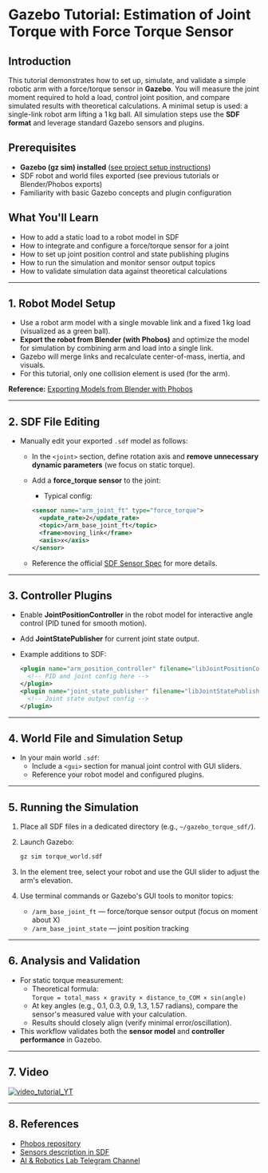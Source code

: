 # Gazebo Tutorial: Estimation of Joint Torque with Force Torque Sensor

## Introduction

This tutorial demonstrates how to set up, simulate, and validate a simple robotic arm with a force/torque sensor in **Gazebo**. You will measure the joint moment required to hold a load, control joint position, and compare simulated results with theoretical calculations.
A minimal setup is used: a single-link robot arm lifting a 1 kg ball. All simulation steps use the **SDF format** and leverage standard Gazebo sensors and plugins.

## Prerequisites

- **Gazebo (gz sim) installed** ([see project setup instructions](../README.md#references))
- SDF robot and world files exported (see previous tutorials or Blender/Phobos exports)
- Familiarity with basic Gazebo concepts and plugin configuration

## What You'll Learn

- How to add a static load to a robot model in SDF
- How to integrate and configure a force/torque sensor for a joint
- How to set up joint position control and state publishing plugins
- How to run the simulation and monitor sensor output topics
- How to validate simulation data against theoretical calculations

---

## 1. Robot Model Setup

- Use a robot arm model with a single movable link and a fixed 1 kg load (visualized as a green ball).
- **Export the robot from Blender (with Phobos)** and optimize the model for simulation by combining arm and load into a single link.
- Gazebo will merge links and recalculate center-of-mass, inertia, and visuals.
- For this tutorial, only one collision element is used (for the arm).

**Reference:** [Exporting Models from Blender with Phobos](../02.model_export_blender/README.md)

---

## 2. SDF File Editing

- Manually edit your exported `.sdf` model as follows:
  - In the `<joint>` section, define rotation axis and **remove unnecessary dynamic parameters** (we focus on static torque).
  - Add a **force_torque sensor** to the joint:
    - Typical config:
  
    ```xml
    <sensor name="arm_joint_ft" type="force_torque">
      <update_rate>2</update_rate>
      <topic>/arm_base_joint_ft</topic>
      <frame>moving_link</frame>
      <axis>x</axis>
    </sensor>
    ```

  - Reference the official [SDF Sensor Spec](https://sdformat.org/spec?ver=1.7&elem=sensor) for more details.

---

## 3. Controller Plugins

- Enable **JointPositionController** in the robot model for interactive angle control (PID tuned for smooth motion).
- Add **JointStatePublisher** for current joint state output.
- Example additions to SDF:

    ```xml
    <plugin name="arm_position_controller" filename="libJointPositionController.so">
      <!-- PID and joint config here -->
    </plugin>
    <plugin name="joint_state_publisher" filename="libJointStatePublisher.so">
      <!-- Joint state output config -->
    </plugin>
    ```

---

## 4. World File and Simulation Setup

- In your main world `.sdf`:
  - Include a `<gui>` section for manual joint control with GUI sliders.
  - Reference your robot model and configured plugins.

---

## 5. Running the Simulation

1. Place all SDF files in a dedicated directory (e.g., `~/gazebo_torque_sdf/`).
2. Launch Gazebo:

    ```sh
    gz sim torque_world.sdf
    ```

3. In the element tree, select your robot and use the GUI slider to adjust the arm's elevation.
4. Use terminal commands or Gazebo's GUI tools to monitor topics:
    - `/arm_base_joint_ft` — force/torque sensor output (focus on moment about X)
    - `/arm_base_joint_state` — joint position tracking

---

## 6. Analysis and Validation

- For static torque measurement:
  - Theoretical formula:  
      `Torque = total_mass × gravity × distance_to_COM × sin(angle)`
  - At key angles (e.g., 0.1, 0.3, 0.9, 1.3, 1.57 radians), compare the sensor's measured value with your calculation.
  - Results should closely align (verify minimal error/oscillation).
- This workflow validates both the **sensor model** and **controller performance** in Gazebo.

---

## 7. Video

[![video_tutorial_YT](https://img.youtube.com/vi/7ewrPQ2ovFk/0.jpg)](https://www.youtube.com/watch?v=7ewrPQ2ovFk)

---

## 8. References

- [Phobos repository](https://github.com/dfki-ric/phobos)
- [Sensors description in SDF](http://sdformat.org/spec?ver=1.6&elem=sensor)
- [AI & Robotics Lab Telegram Channel](https://t.me/ai_robotics_lab)
